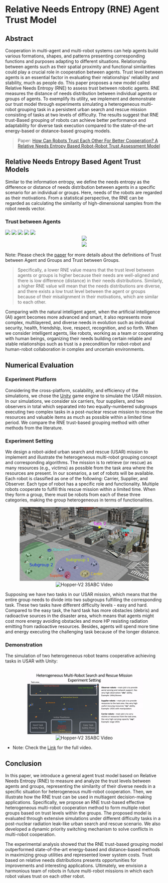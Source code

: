 # Relative Needs Entropy (RNE) Agent Trust Model
## Abstract

Cooperation in multi-agent and multi-robot systems can help agents build various formations, shapes, and patterns presenting corresponding functions and purposes adapting to different situations. Relationship between agents such as their spatial proximity and functional similarities could play a crucial role in cooperation between agents. Trust level between agents is an essential factor in evaluating their relationships' reliability and stability, much as people do. This paper proposes a new model called Relative Needs Entropy (RNE) to assess trust between robotic agents. RNE measures the distance of needs distribution between individual agents or groups of agents. To exemplify its utility, we implement and demonstrate our trust model through experiments simulating a heterogeneous multi-robot grouping task in a persistent urban search and rescue mission consisting of tasks at two levels of difficulty. The results suggest that RNE trust-Based grouping of robots can achieve better performance and adaptability for diverse task execution compared to the state-of-the-art energy-based or distance-based grouping models.

> Paper: [How Can Robots Trust Each Other For Better Cooperation? A Relative Needs Entropy Based Robot-Robot Trust Assessment Model](https://ieeexplore.ieee.org/abstract/document/9659187)

## Relative Needs Entropy Based Agent Trust Models
Similar to the information entropy, we define the needs entropy as the difference or distance of needs distribution between agents in a specific scenario for an individual or groups. Here, needs of the robots are regarded as their motivations. From a statistical perspective, the RNE can be regarded as calculating the similarity of high-dimensional samples from the robot needs vector. 

### Trust between Agents
<img src="http://latex.codecogs.com/svg.latex? Supposing~the~needs'~vectors~of~R_1~and~R_2~are~N_{R_1}(n_{11},~\dots,~n_{1j})~and~N_{R_2}(n_{21},~\dots,~n_{2j}),~where"/>
<img src="http://latex.codecogs.com/svg.latex? j~is~the~number~of~specific~needs~(categories)~in~the~needs~space.~Then,~through~the~corresponding~"/>
<img src="http://latex.codecogs.com/svg.latex? weight~vector~W(w_1,~\dots,~w_j),~we~get~the~needs'~distribution~of~two~agents~are~D_{R_1}(d_{11},~\dots,~d_{1j})~and"/>
<img src="http://latex.codecogs.com/svg.latex? D_{R_2}(d_{21},~\dots,~d_{2j})~respectively.~We~can~present~the~RNE~based~Trust~value~from~R_1~to~R_2~as~below."/>
<img src="http://latex.codecogs.com/svg.latex? Here,~d_{1k}~and~d_{2k}~are~calculated~as~below.~(j,~k~\in~Z^+)."/>

<div align = center>
<img src="http://latex.codecogs.com/svg.latex?\mathop{\mathbb{T}(R_1||R_2)} = \sum_{k=1}^{j} D_{R_{1_k}} \cdot \log \frac{D_{R_{1_k}}}{D_{R_{2_k}}}"/>
</div>

<div align = center>
<img src="http://latex.codecogs.com/svg.latex?D_{R_{1/2}} \ni \mathop{d_{1k/2k}} = n_{1k/2k} \cdot {w_k} / \sum_{k=1}^{j} (n_{1k/2k} \cdot {w_k})"/>
</div>

Note: Please check the [paper](https://ieeexplore.ieee.org/abstract/document/9659187) for more details about the definitions of Trust between Agent and Groups and Trust between Groups.

> Specifically, a lower RNE value means that the trust level between agents or groups is higher because their needs are well-aligned and there is low difference (distance) in their needs distributions. Similarly, a higher RNE value will mean that the needs distributions are diverse, and there exists a low trust level between the agent or groups because of their misalignment in their motivations, which are similar to each other.

Comparing with the natural intelligent agent, when the artificial intelligence (AI) agent becomes more advanced and smart, it also represents more complex, multilayered, and diverse needs in evolution such as individual security, health, friendship, love, respect, recognition, and so forth. When we consider intelligent agents, like robots, working as a team or cooperating with human beings, organizing their needs building certain reliable and stable relationships such as trust is a precondition for robot-robot and human-robot collaboration in complex and uncertain environments.

## Numerical Evaluation
### Experiment Platform
Considering the cross-platform, scalability, and efficiency of the simulations, we chose the [Unity](https://unity.com/) game engine to simulate the USAR mission. In our simulations, we consider six carriers, four suppliers, and two observers in total which separated into two equally-numbered subgroups executing two complex tasks in a post-nuclear rescue mission to rescue the resources and valuable items as much as possible within a limited time period. We compare the RNE trust-based grouping method with other methods from the literature.

### Experiment Setting
We design a robot-aided urban search and rescue (USAR) mission to implement and illustrate the heterogeneous multi-robot grouping concept and corresponding algorithms. The mission is to retrieve (or rescue) as many resources (e.g., victims) as possible from the task area where the resources are present. In our scenarios, a set of robots will be available. Each robot is classified as one of the following: Carrier, Supplier, and Observer. Each type of robot has a specific role and functionality. Multiple robots cooperate to fulfill this rescue mission within a limited time. When they form a group, there must be robots from each of these three categories, making the group heterogeneous in terms of functionalities.

<div align = center>
    <img src="https://github.com/RickYang2016/RNE-Agent-Trust-Model-SMC2021/blob/main/figures/REN_Trust.png" height="235" alt="Hopper-V2 3SABC">   <img src="https://github.com/RickYang2016/PhD-Dissertation-SASS/blob/main/figures/rne.png" height="235" alt="Hopper-V2 3SABC Video"/>
</div>

Supposing we have two tasks in our USAR mission, which means that the entire group needs to divide into two subgroups fulfilling the corresponding task. These two tasks have different difficulty levels - easy and hard. Compared to the easy task, the hard task has more obstacles (debris) and radioactive sources in the disaster area, which means that agents might cost more energy avoiding obstacles and more HP resisting radiation emitting from radioactive resources. Besides, agents will spend more time and energy executing the challenging task because of the longer distance.

### Demonstration
The simulation of two heterogeneous robot teams cooperative achieving tasks in USAR with Unity:
<div align = center>
    <img src="https://github.com/RickYang2016/RNE-Agent-Trust-Model-SMC2021/blob/main/figures/setting.gif" height="210" width="374" alt="Hopper-V2 3SABC">   <img src="https://github.com/RickYang2016/PhD-Dissertation-SASS/blob/main/figures/rne.gif" height="210" width="374" alt="Hopper-V2 3SABC Video"/>
</div>

* Note: Check the [Link](https://youtu.be/0hdcUs6gTic) for the full video.

## Conclusion

In this paper, we introduce a general agent trust model based on Relative Needs Entropy (RNE) to measure and analyze the trust levels between agents and groups, representing the similarity of their diverse needs in a specific situation for heterogeneous multi-robot cooperation. Then, we illustrate how the RNE trust can be used in multiagent decision-making applications. Specifically, we propose an RNE trust-based effective heterogeneous multi-robot cooperation method to form multiple robot groups based on trust levels within the groups. The proposed model is evaluated through extensive simulations under different difficulty tasks in a post-nuclear radiation leak-like urban search and rescue scenario. We also developed a dynamic priority switching mechanism to solve conflicts in multi-robot cooperation. 

The experimental analysis showed that the RNE trust-based grouping model outperformed state-of-the-art energy-based and distance-based methods in maximizing group utilities and represented lower system costs. Trust based on relative needs distributions presents opportunities for improvements and interesting applications. Ultimately, we envision a harmonious team of robots in future multi-robot missions in which each robot values trust on each other robot.
